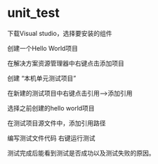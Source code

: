 # unit_test
下载Visual studio，选择要安装的组件
 
创建一个Hello World项目
 
 
 
在解决方案资源管理器中右键点击添加项目
 
创建 “本机单元测试项目”
 



在新建的测试项目中右键点击引用—>添加引用
 
选择之前创建的hello world项目
 
在测试项目源文件中，添加引用路径
 
编写测试文件代码 
右键运行测试
 

测试完成后能看到测试是否成功以及测试失败的原因。
 

